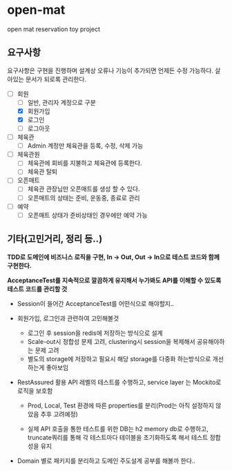 # open-mat

open mat reservation toy project

## 요구사항

요구사항은 구현을 진행하며 설계상 오류나 기능이 추가되면 언제든 수정 가능하다. 살아있는 문서가 되로록 관리한다.

- [ ] 회원
  - [ ] 일반, 관리자 계정으로 구분
  - [x] 회원가입
  - [x] 로그인
  - [ ] 로그아웃
- [ ] 체육관
  - [ ] Admin 계정만 체육관을 등록, 수정, 삭제 가능
- [ ] 체육관원
  - [ ] 체육관에 회비를 지불하고 체육관에 등록한다.
  - [ ] 체육관 탈퇴
- [ ] 오픈매트
  - [ ] 체육관 관장님만 오픈매트를 생성 할 수 있다.
  - [ ] 오픈매트의 상태는 준비, 운동중, 종료로 관리
- [ ] 예약
  - [ ] 오픈매트 상태가 준비상태인 경우에만 예약 가능

## 기타(고민거리, 정리 등..)

**TDD로 도메인에 비즈니스 로직을 구현, In -> Out, Out -> In으로 테스트 코드와 함께 구현한다.**

**AcceptanceTest를 지속적으로 깔끔하게 유지해서 누가봐도 API를 이해할 수 있도록 테스트 코드를 관리할 것**

- Session이 들어간 AcceptanceTest를 어떤식으로 해야할지..
- 회원가입, 로그인과 관련하여 고민해볼것
  - 로그인 후 session을 redis에 저장하는 방식으로 설계
  - Scale-out시 정합성 문제 고려, clustering시 session을 복제해서 공유해야하는 문제 고려
  - 별도의 storage에 저장하고 필요시 해당 storage를 다중화 하는방식으로 개선하는게 좋아보임
- RestAssured 활용 API 레벨의 테스트를 수행하고, service layer 는 Mockito로 로직을 보호함

  - Prod, Local, Test 환경에 따른 properties를 분리(Prod는 아직 설정하지 않았음 추후 고려예정)

  - 실제 API 호출을 통한 테스트를 위한 DB는 h2 memory db로 수행하고, truncate쿼리를 통해 각 테스트마다 테이블을 초기화하도록 해서 테스트 정합성을 유지
- Domain 별로 패키지를 분리하고 도메인 주도설계 공부를 해볼까 한다..

